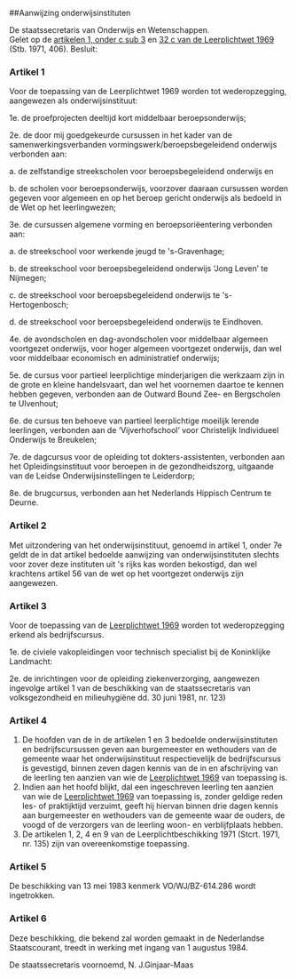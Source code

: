 <meta http-equiv='Content-Type' content='text/html; charset=utf-8' />

##Aanwijzing onderwijsinstituten

De staatssecretaris van Onderwijs en Wetenschappen.  
Gelet op de [artikelen 1, onder c sub 3](../../../../wet/leerplichtwet/1969/BWBR0002628/README.md) en [32 c van de Leerplichtwet 1969](../../../../wet/leerplichtwet/1969/BWBR0002628/README.md) (Stb. 1971, 406).
Besluit:    

### Artikel  1  

Voor de toepassing van de Leerplichtwet 1969 worden tot wederopzegging, aangewezen als onderwijsinstituut: 

1e. de proefprojecten deeltijd kort middelbaar beroepsonderwijs;  

2e. de door mij goedgekeurde cursussen in het kader van de samenwerkingsverbanden vormingswerk/beroepsbegeleidend onderwijs verbonden aan: 

a. de zelfstandige streekscholen voor beroepsbegeleidend onderwijs en  

b. de scholen voor beroepsonderwijs, voorzover daaraan cursussen worden gegeven voor algemeen en op het beroep gericht onderwijs als bedoeld in de Wet op het leerlingwezen;    

3e. de cursussen algemene vorming en beroepsoriëentering verbonden aan: 

a. de streekschool voor werkende jeugd te 's-Gravenhage;  

b. de streekschool voor beroepsbegeleidend onderwijs ‘Jong Leven’ te Nijmegen;  

c. de streekschool voor beroepsbegeleidend onderwijs te 's-Hertogenbosch;  

d. de streekschool voor beroepsbegeleidend onderwijs te Eindhoven.    

4e. de avondscholen en dag-avondscholen voor middelbaar algemeen voortgezet onderwijs, voor hoger algemeen voortgezet onderwijs, dan wel voor middelbaar economisch en administratief onderwijs;  

5e. de cursus voor partieel leerplichtige minderjarigen die werkzaam zijn in de grote en kleine handelsvaart, dan wel het voornemen daartoe te kennen hebben gegeven, verbonden aan de Outward Bound Zee- en Bergscholen te Ulvenhout;  

6e. de cursus ten behoeve van partieel leerplichtige moeilijk lerende leerlingen, verbonden aan de ‘Vijverhofschool’ voor Christelijk Individueel Onderwijs te Breukelen;  

7e. de dagcursus voor de opleiding tot dokters-assistenten, verbonden aan het Opleidingsinstituut voor beroepen in de gezondheidszorg, uitgaande van de Leidse Onderwijsinstellingen te Leiderdorp;  

8e. de brugcursus, verbonden aan het Nederlands Hippisch Centrum te Deurne.    

### Artikel  2  

Met uitzondering van het onderwijsinstituut, genoemd in artikel 1, onder 7e geldt de in dat artikel bedoelde aanwijzing van onderwijsinstituten slechts voor zover deze instituten uit 's rijks kas worden bekostigd, dan wel krachtens artikel 56 van de wet op het voortgezet onderwijs zijn aangewezen.  

### Artikel  3  

Voor de toepassing van de [Leerplichtwet 1969](../../../../wet/leerplichtwet/1969/BWBR0002628/README.md) worden tot wederopzegging erkend als bedrijfscursus. 

1e. de civiele vakopleidingen voor technisch specialist bij de Koninklijke Landmacht:  

2e. de inrichtingen voor de opleiding ziekenverzorging, aangewezen ingevolge artikel 1 van de beschikking van de staatssecretaris van volksgezondheid en milieuhygiëne dd. 30 juni 1981, nr. 123)    

### Artikel  4  

1.  De hoofden van de in de artikelen 1 en 3 bedoelde onderwijsinstituten en bedrijfscursussen geven aan burgemeester en wethouders van de gemeente waar het onderwijsinstituut respectievelijk de bedrijfscursus is gevestigd, binnen zeven dagen kennis van de in en afschrijving van de leerling ten aanzien van wie de [Leerplichtwet 1969](../../../../wet/leerplichtwet/1969/BWBR0002628/README.md) van toepassing is.   
2.  Indien aan het hoofd blijkt, dal een ingeschreven leerling ten aanzien van wie de [Leerplichtwet 1969](../../../../wet/leerplichtwet/1969/BWBR0002628/README.md) van toepassing is, zonder geldige reden les- of praktijktijd verzuimt, geeft hij hiervan binnen drie dagen kennis aan burgemeester en wethouders van de gemeente waar de ouders, de voogd of de verzorgers van de leerling woon- en verblijfplaats hebben.   
3.  De artikelen 1, 2, 4 en 9 van de Leerplichtbeschikking 1971 (Stcrt. 1971, nr. 135) zijn van overeenkomstige toepassing.   

### Artikel  5  

De beschikking van 13 mei 1983 kenmerk VO/WJ/BZ-614.286 wordt ingetrokken.  

### Artikel  6  

Deze beschikking, die bekend zal worden gemaakt in de Nederlandse Staatscourant, treedt in werking met ingang van 1 augustus 1984.  

De 
staatssecretaris voornoemd, 
N. J.Ginjaar-Maas    
